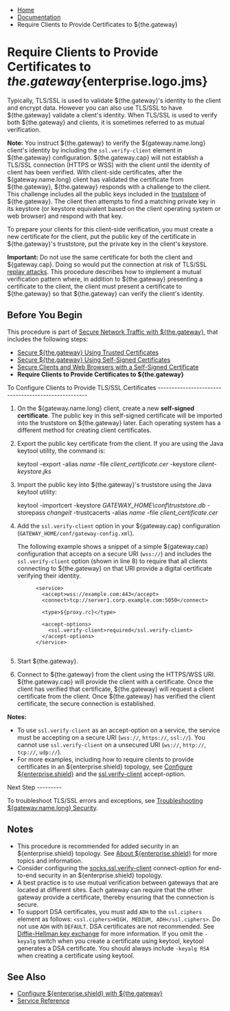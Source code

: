 -   [Home](../../index.md)
-   [Documentation](../index.md)
-   Require Clients to Provide Certificates to ${the.gateway}

Require Clients to Provide Certificates to ${the.gateway}${enterprise.logo.jms}
===============================================================================

Typically, TLS/SSL is used to validate ${the.gateway}'s identity to the client and encrypt data. However you can also use TLS/SSL to have ${the.gateway} validate a client's identity. When TLS/SSL is used to verify both ${the.gateway} and clients, it is sometimes referred to as mutual verification.

**Note:** You instruct ${the.gateway} to verify the ${gateway.name.long} client's identity by including the `ssl.verify-client` element in ${the.gateway} configuration. ${the.gateway.cap} will not establish a TLS/SSL connection (HTTPS or WSS) with the client until the identity of client has been verified.
With client-side certificates, after the ${gateway.name.long} client has validated the certificate from ${the.gateway}, ${the.gateway} responds with a challenge to the client. This challenge includes all the public keys included in the [truststore](../admin-reference/r_conf_security.md#truststore) of ${the.gateway}. The client then attempts to find a matching private key in its keystore (or keystore equivalent based on the client operating system or web browser) and respond with that key.

To prepare your clients for this client-side verification, you must create a new certificate for the client, put the public key of the certificate in ${the.gateway}'s truststore, put the private key in the client's keystore.

**Important:** Do not use the same certificate for both the client and ${gateway.cap}. Doing so would put the connection at risk of TLS/SSL [replay attacks](http://en.wikipedia.org/wiki/Replay_attack "Replay attack - Wikipedia, the free encyclopedia").
This procedure describes how to implement a mutual verification pattern where, in addition to ${the.gateway} presenting a certificate to the client, the client must present a certificate to ${the.gateway} so that ${the.gateway} can verify the client's identity.

Before You Begin
----------------

This procedure is part of [Secure Network Traffic with ${the.gateway}](../security/o_tls.md), that includes the following steps:

-   [Secure ${the.gateway} Using Trusted Certificates](p_tls_trusted.md)
-   [Secure ${the.gateway} Using Self-Signed Certificates](p_tls_selfsigned.md)
-   [Secure Clients and Web Browsers with a Self-Signed Certificate](p_tls_clientapp.md)
-   **Require Clients to Provide Certificates to ${the.gateway}**

</p>
To Configure Clients to Provide TLS/SSL Certificates
----------------------------------------------------

1.  On the ${gateway.name.long} client, create a new **self-signed certificate**. The public key in this self-signed certificate will be imported into the truststore on ${the.gateway} later. Each operating system has a different method for creating client certificates.
2.  Export the public key certificate from the client. If you are using the Java keytool utility, the command is:

    keytool -export -alias *name* -file *client\_certificate.cer* -keystore *client-keystore.jks*

3.  Import the public key into ${the.gateway}'s truststore using the Java keytool utility:

    keytool -importcert -keystore *GATEWAY\_HOME\\conf\\truststore.db* -storepass *changeit* -trustcacerts -alias *name* -file *client\_certificate.cer*

4.  Add the `ssl.verify-client` option in your ${gateway.cap} configuration (`GATEWAY_HOME/conf/gateway-config.xml`).

    The following example shows a snippet of a simple ${gateway.cap} configuration that accepts on a secure URI (`wss://`) and includes the `ssl.verify-client` option (shown in line 8) to require that all clients connecting to ${the.gateway} on that URI provide a digital certificate verifying their identity.

    ``` auto-links:
          <service>
            <accept>wss://example.com:443</accept>
            <connect>tcp://server1.corp.example.com:5050</connect>

            <type>${proxy.rc}</type>

            <accept-options>
              <ssl.verify-client>required</ssl.verify-client>
            </accept-options>
          </service>
          
    ```

5.  Start ${the.gateway}.
6.  Connect to ${the.gateway} from the client using the HTTPS/WSS URI. ${the.gateway.cap} will provide the client with a certificate. Once the client has verified that certificate, ${the.gateway} will request a client certificate from the client. Once ${the.gateway} has verified the client certificate, the secure connection is established.

**Notes:** 
-   To use `ssl.verify-client` as an accept-option on a service, the service must be accepting on a secure URI (`wss://`, `https://`, `ssl://`). You cannot use `ssl.verify-client` on a unsecured URI (`ws://`, `http://`, `tcp://`, `udp://`).
-   For more examples, including how to require clients to provide certificates in an ${enterprise.shield} topology, see [Configure ${enterprise.shield}](../reverse-connectivity/p_rc_config.md) and the [ssl.verify-client](../admin-reference/r_conf_service.md#sslverifyclient) accept-option.

</span>
Next Step
---------

To troubleshoot TLS/SSL errors and exceptions, see [Troubleshooting ${gateway.name.long} Security](../troubleshooting/ts_security.md)[]().

Notes
-----

-   This procedure is recommended for added security in an ${enterprise.shield} topology. See [About ${enterprise.shield}](../reverse-connectivity/o_rc_checklist.md#whatis) for more topics and information.
-   Consider configuring the [socks.ssl.verify-client](../admin-reference/r_conf_service.md#sockssslverifyclient) connect-option for end-to-end security in an ${enterprise.shield} topology.
-   A best practice is to use mutual verification between gateways that are located at different sites. Each gateway can require that the other gateway provide a certificate, thereby ensuring that the connection is secure.
-   To support DSA certificates, you must add `ADH` to the `ssl.ciphers` element as follows: `<ssl.ciphers>HIGH, MEDIUM, ADH</ssl.ciphers>`. Do not use `ADH` with `DEFAULT`. DSA certificates are not recommended. See [Diffie-Hellman key exchange](http://en.wikipedia.org/wiki/Diffie%E2%80%93Hellman_key_exchange#Security) for more information. If you omit the `-keyalg` switch when you create a certificate using keytool, keytool generates a DSA certificate. You should always include `-keyalg RSA` when creating a certificate using keytool.

See Also
--------

-   [Configure ${enterprise.shield} with ${the.gateway}](../reverse-connectivity/o_rc_checklist.md)
-   [Service Reference](../admin-reference/r_conf_service.md)


